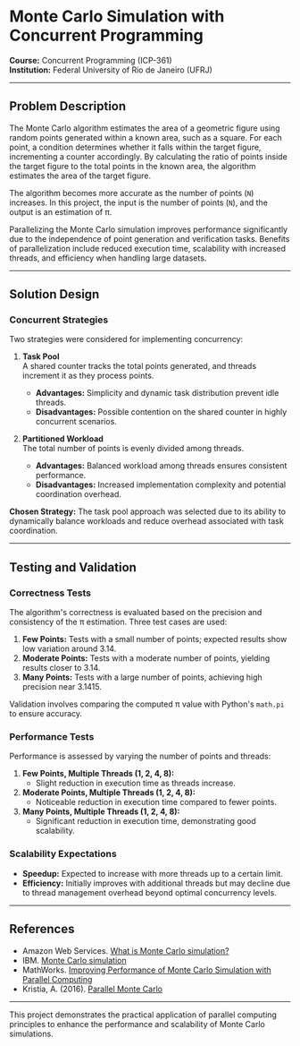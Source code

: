 # Monte Carlo Simulation with Concurrent Programming

**Course:** Concurrent Programming (ICP-361)  
**Institution:** Federal University of Rio de Janeiro (UFRJ)  

---

## Problem Description

The Monte Carlo algorithm estimates the area of a geometric figure using random points generated within a known area, such as a square. For each point, a condition determines whether it falls within the target figure, incrementing a counter accordingly. By calculating the ratio of points inside the target figure to the total points in the known area, the algorithm estimates the area of the target figure.

The algorithm becomes more accurate as the number of points (`N`) increases. In this project, the input is the number of points (`N`), and the output is an estimation of π.

Parallelizing the Monte Carlo simulation improves performance significantly due to the independence of point generation and verification tasks. Benefits of parallelization include reduced execution time, scalability with increased threads, and efficiency when handling large datasets.

---

## Solution Design

### Concurrent Strategies

Two strategies were considered for implementing concurrency:

1. **Task Pool**  
   A shared counter tracks the total points generated, and threads increment it as they process points.  
   - **Advantages:** Simplicity and dynamic task distribution prevent idle threads.  
   - **Disadvantages:** Possible contention on the shared counter in highly concurrent scenarios.

2. **Partitioned Workload**  
   The total number of points is evenly divided among threads.  
   - **Advantages:** Balanced workload among threads ensures consistent performance.  
   - **Disadvantages:** Increased implementation complexity and potential coordination overhead.

**Chosen Strategy:** The task pool approach was selected due to its ability to dynamically balance workloads and reduce overhead associated with task coordination.

---

## Testing and Validation

### Correctness Tests

The algorithm's correctness is evaluated based on the precision and consistency of the π estimation. Three test cases are used:

1. **Few Points:** Tests with a small number of points; expected results show low variation around 3.14.  
2. **Moderate Points:** Tests with a moderate number of points, yielding results closer to 3.14.  
3. **Many Points:** Tests with a large number of points, achieving high precision near 3.1415.

Validation involves comparing the computed π value with Python's `math.pi` to ensure accuracy.

### Performance Tests

Performance is assessed by varying the number of points and threads:

1. **Few Points, Multiple Threads (1, 2, 4, 8):**  
   - Slight reduction in execution time as threads increase.  
2. **Moderate Points, Multiple Threads (1, 2, 4, 8):**  
   - Noticeable reduction in execution time compared to fewer points.  
3. **Many Points, Multiple Threads (1, 2, 4, 8):**  
   - Significant reduction in execution time, demonstrating good scalability.

### Scalability Expectations

- **Speedup:** Expected to increase with more threads up to a certain limit.  
- **Efficiency:** Initially improves with additional threads but may decline due to thread management overhead beyond optimal concurrency levels.

---

## References

- Amazon Web Services. [What is Monte Carlo simulation?](https://aws.amazon.com/pt/what-is/monte-carlo-simulation/)  
- IBM. [Monte Carlo simulation](https://www.ibm.com/topics/monte-carlo-simulation)  
- MathWorks. [Improving Performance of Monte Carlo Simulation with Parallel Computing](https://www.mathworks.com/help/finance/improving-performance-of-monte-carlo-simulation-with-parallel-computing.html)  
- Kristia, A. (2016). [Parallel Monte Carlo](https://agustinus.kristia.de/techblog/2016/06/13/parallel-monte-carlo/)  

---

This project demonstrates the practical application of parallel computing principles to enhance the performance and scalability of Monte Carlo simulations.
